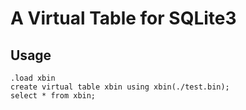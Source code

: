 # A  Virtual Table for SQLite3

## Usage

```sqlite
.load xbin
create virtual table xbin using xbin(./test.bin);
select * from xbin;
```

